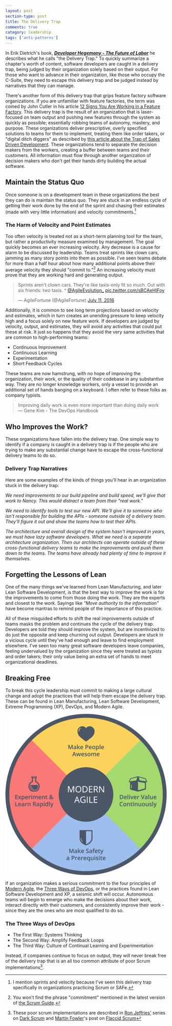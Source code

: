 ```yaml
---
layout: post
section-type: post
title: The Delivery Trap 
comments: true
category: leadership
tags: ['anti-patterns']
---
```


In Erik Dietrich's book, _**[Developer Hegemony - The Future of Labor](https://www.amazon.com/Developer-Hegemony-Erik-Dietrich/dp/0692866809)**_ he describes what he calls "the Delivery Trap." To quickly summarize a chapter's worth of content, software developers are caught in a delivery trap, being judged by their organization solely based on their output. For those who want to advance in their organization, like those who occupy the C-Suite, they need to escape this delivery trap and be judged instead by narratives that they can manage.

There's another form of this delivery trap that grips feature factory software organizations. If you are unfamiliar with feature factories, the term was coined by John Cutler in his article [12 Signs You Are Working in a Feature Factory](https://hackernoon.com/12-signs-youre-working-in-a-feature-factory-44a5b938d6a2?gi=b76e5477fd11).
This delivery trap is the result of an organization that is laser-focused on team output and pushing new features through the system as quickly as possible; essentially robbing teams of autonomy, mastery, and purpose. These organizations deliver prescriptive, overly specified solutions to teams for them to implement, treating them like order takers, or "digital ditch diggers" as described by [this article about the Trap of Sales Driven Development](https://hackernoon.com/the-trap-of-sales-driven-development-89e16c5e292f). These organizations tend to separate the decision makers from the workers, creating a buffer between teams and their customers. All information must flow through another organization of decision makers who don't get their hands dirty building the actual software.

## Maintain the Status Quo
Once someone is on a development team in these organizations the best they can do is maintain the status quo. They are stuck in an endless cycle of getting their work done by the end of the sprint and chasing their estimates (made with very little information) and velocity commitments.[^1]

### The Harm of Velocity and Point Estimates

Too often velocity is treated not as a short-term planning tool for the team, but rather a productivity measure examined by management. The goal quickly becomes an ever increasing velocity. Any decrease is a cause for alarm to be discussed by leadership. Teams treat sprints like clown cars, jamming as many story points into them as possible. I've seen teams debate for more than a half hour about how many additional points above their average velocity they should "commit to."[^2] An increasing velocity must prove that they are working hard and generating output.

<blockquote class="twitter-tweet"><p lang="en" dir="ltr">Sprints aren&#39;t clown cars. They&#39;re like taxis-only fit so much. Out with six friends: two taxis. ^ <a href="https://twitter.com/AgileEvolution_?ref_src=twsrc%5Etfw">@AgileEvolution_</a> <a href="https://t.co/sBCAeHIFoy">pic.twitter.com/sBCAeHIFoy</a></p>&mdash; AgileFortune (@AgileFortune) <a href="https://twitter.com/AgileFortune/status/752552139935903746?ref_src=twsrc%5Etfw">July 11, 2016</a></blockquote> <script async src="https://platform.twitter.com/widgets.js" charset="utf-8"></script>

Additionally, it is common to see long term projections based on velocity and estimates, which in turn creates an unending pressure to keep velocity high and a focus solely on new feature work. If developers are judged by velocity, output, and estimates, they will avoid any activities that could put these at risk. It just so happens that they avoid the very same activities that are common to high-performing teams: 
* Continuous Improvement
* Continuous Learning
* Experimentation
* Short Feedback Cycles 

These teams are now hamstrung, with no hope of improving the organization, their work, or the quality of their codebase in any substantive way. They are no longer knowledge workers, only a vessel to provide an additional set of hands banging on a keyboard. I often refer to these folks as company typists. 

> Improving daily work is even more important than doing daily work  
> &mdash; Gene Kim - The DevOps Handbook


## Who Improves the Work?

These organizations have fallen into the delivery trap. One simple way to identify if a company is caught in a delivery trap is if the people who are trying to make any substantial change have to escape the cross-functional delivery teams to do so.

### Delivery Trap Narratives

Here are some examples of the kinds of things you'll hear in an organization stuck in the delivery trap:

_We need improvements to our build pipeline and build speed, we'll give that work to Nancy. This would distract a team from their "real work."_   

_We need to identify tools to test our new API. We'll give it to someone who isn't responsible for building the APIs - someone outside of a delivery team. They'll figure it out and show the teams how to test their APIs._

_The architecture and overall design of the system hasn't improved in years, we must have lazy software developers. What we need is a separate architecture organization. Then our architects can operate outside of these cross-functional delivery teams to make the improvements and push them down to the teams. The teams have already had plenty of time to improve it themselves._

## Forgetting the Lessons of Lean

One of the many things we've learned from Lean Manufacturing, and later Lean Software Development, is that the best way to improve the work is for the improvements to come from those doing the work. They are the experts and closest to the work. Sayings like _"Move authority to the information"_ have become mantras to remind people of the importance of this practice.

All of these misguided efforts to shift the real improvements outside of teams masks the problem and continues the cycle of the delivery trap. Developers are told they should improve the system, but are incentivized to do just the opposite and keep churning out output. Developers are stuck in a vicious cycle until they've had enough and leave to find employment elsewhere. I've seen too many great software developers leave companies, feeling undervalued by the organization since they were treated as typists and order takers; their only value being an extra set of hands to meet organizational deadlines. 

## Breaking Free

To break this cycle leadership must commit to making a large cultural change and adopt the practices that will help them escape the delivery trap. These can be found in Lean Manufacturing, Lean Software Development, Extreme Programming (XP), DevOps, and Modern Agile.

<img src="/img/modern-agile-wheel.png" alt="Modern Agile Values Wheel" class="modern-agile" />

If an organization makes a serious commitment to the four principles of [Modern Agile](http://modernagile.org/), the [Three Ways of DevOps](https://itrevolution.com/the-three-ways-principles-underpinning-devops/), or the practices found in Lean Software Development and XP, a seismic shift will occur. Autonomous teams will begin to emerge who make the decisions about their work, interact directly with their customers, and consistently improve their work - since they are the ones who are most qualified to do so. 

<div class="well">
    <h3>The Three Ways of DevOps</h3>
    <ul>
        <li>The First Way: Systems Thinking</li>
        <li>The Second Way: Amplify Feedback Loops</li>
        <li>The Third Way: Culture of Continual Learning and Experimentation</li>
    </ul>
</div>

Instead, if companies continue to focus on output, they will never break free of the delivery trap that is an all too common attribute of poor Scrum implementations[^3].

[^1]: I mention sprints and velocity because I've seen this delivery trap specifically in organizations practicing Scrum or SAFe.
[^2]: You won't find the phrase "commitment" mentioned in the latest version of [the Scrum Guide](https://www.scrum.org/resources/scrum-guide).
[^3]: These poor scrum implementations are described in [Ron Jeffries'](https://www.ronjeffries.com/) series on [Dark Scrum](https://www.ronjeffries.com/categories/dark-scrum/) and [Martin Fowler](https://martinfowler.com/)'s post on [Flaccid Scrum](https://martinfowler.com/bliki/FlaccidScrum.html) 

